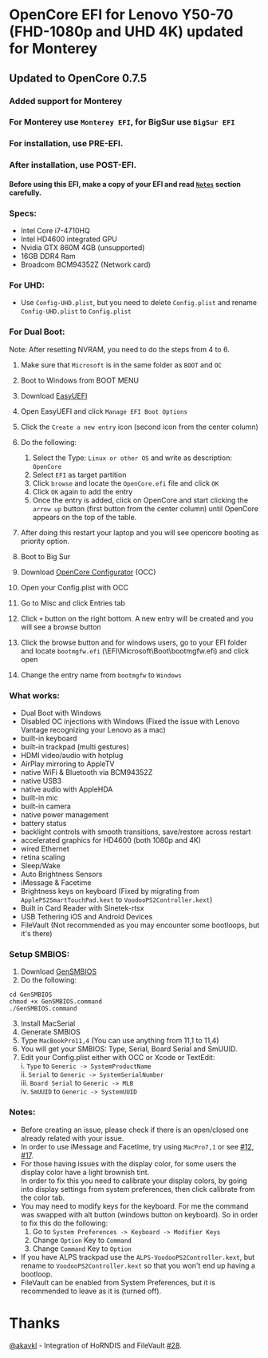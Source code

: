 # OpenCore EFI for Lenovo Y50-70 (FHD-1080p and UHD 4K) updated for Monterey
## Updated to OpenCore 0.7.5
### Added support for Monterey

### For Monterey use `Monterey EFI`, for BigSur use `BigSur EFI`

### For installation, use PRE-EFI.
### After installation, use POST-EFI.

#### Before using this EFI, make a copy of your EFI and read [`Notes`](#Notes) section carefully.

### Specs:
  - Intel Core i7-4710HQ
  - Intel HD4600 integrated GPU
  - Nvidia GTX 860M 4GB (unsupported)
  - 16GB DDR4 Ram
  - Broadcom BCM94352Z (Network card)
  
  ### For UHD:
  - Use `Config-UHD.plist`, but you need to delete `Config.plist` and rename `Config-UHD.plist` to `Config.plist`
  
  
  ### For Dual Boot:
  Note: After resetting NVRAM, you need to do the steps from 4 to 6.
  
 1.  Make sure that `Microsoft` is in the same folder as `BOOT` and `OC`
 2. Boot to Windows from BOOT MENU
 3. Download [EasyUEFI](https://www.easyuefi.com/index-us.html)
 4. Open EasyUEFI and click `Manage EFI Boot Options`
 5. Click the `Create a new entry` icon (second icon from the center column)
 6. Do the following:
    
    1. Select the Type: `Linux or other OS` and write as description: `OpenCore`
    2. Select `EFI` as target partition
    3. Click `browse` and locate the `OpenCore.efi` file and click `OK`
    4. Click `OK` again to add the entry
    5. Once the entry is added, click on OpenCore and start clicking the `arrow up` button (first button from the center column) until OpenCore appears on the top of the table.
    
 7. After doing this restart your laptop and you will see opencore booting as priority option.
 8. Boot to Big Sur
 9. Download  [OpenCore Configurator](https://mackie100projects.altervista.org/download-opencore-configurator) (OCC) 
 10. Open your Config.plist with OCC
 11. Go to Misc and click Entries tab
 12. Click `+` button on the right bottom. A new entry will be created and you will see a browse button
 13. Click the browse button and for windows users, go to your EFI folder  and locate `bootmgfw.efi`  (\EFI\Microsoft\Boot\bootmgfw.efi) and click open
 14. Change the entry name from `bootmgfw` to `Windows`<br>
  

 
 ### What works:
 
 - Dual Boot with Windows
 - Disabled OC injections with Windows (Fixed the issue with Lenovo Vantage recognizing your Lenovo as a mac)
 - built-in keyboard
 - built-in trackpad (multi gestures)
 - HDMI video/audio with hotplug
 - AirPlay mirroring to AppleTV
 - native WiFi & Bluetooth via BCM94352Z
 - native USB3
 - native audio with AppleHDA
 - built-in mic
 - built-in camera
 - native power management
 - battery status
 - backlight controls with smooth transitions, save/restore across restart
 - accelerated graphics for HD4600 (both 1080p and 4K)
 - wired Ethernet
 - retina scaling
 - Sleep/Wake
 - Auto Brightness Sensors
 - iMessage & Facetime
 - Brightness keys on keyboard (Fixed by migrating from `ApplePS2SmartTouchPad.kext` to `VoodooPS2Controller.kext`)
 - Built in Card Reader with Sinetek-rtsx
 - USB Tethering iOS and Android Devices
 - FileVault (Not recommended as you may encounter some bootloops, but it's there)

### Setup SMBIOS:

1. Download [GenSMBIOS](https://github.com/corpnewt/GenSMBIOS)
2. Do the following:
```
cd GenSMBIOS
chmod +x GenSMBIOS.command
./GenSMBIOS.command
```
3. Install MacSerial
4. Generate SMBIOS
5. Type `MacBookPro11,4` (You can use anything from 11,1 to 11,4)
6. You will get your SMBIOS: Type, Serial, Board Serial and SmUUID.
7. Edit your Config.plist either with OCC or Xcode or TextEdit: <br>
  i. `Type` to `Generic -> SystemProductName` <br>
  ii. `Serial` to `Generic -> SystemSerialNumber` <br>
  iii. `Board Serial` to `Generic -> MLB` <br>
  iv. `SmUUID` to `Generic -> SystemUUID` <br>
  

### Notes: 
- Before creating an issue, please check if there is an open/closed one already related with your issue.<br>
- In order to use iMessage and Facetime, try using `MacPro7,1` or see [#12](https://github.com/GeekyCoder7/OpenCore-EFI-Lenovo-Y50-70/issues/12#issuecomment-754111916), [#17](https://github.com/GeekyCoder7/OpenCore-EFI-Lenovo-Y50-70/issues/17).<br>
- For those having issues with the display color, for some users the display color have a light brownish tint. <br>
In order to fix this you need to calibrate your display colors, by going into display settings from system preferences, then click calibrate from the color tab. <br>
- You may need to modify keys for the keyboard. For me the command was swapped with alt button (windows button on keyboard). So in order to fix this do the following: <br>
  1. Go to `System Preferences -> Keyboard -> Modifier Keys` <br>
  2. Change `Option` Key to `Command` <br>
  3. Change  `Command` Key to `Option` <br>
- If you have ALPS trackpad use the `ALPS-VoodooPS2Controller.kext`, but rename to `VoodooPS2Controller.kext` so that you won't end up having a bootloop. <br>
- FileVault can be enabled from System Preferences, but it is recommended to leave as it is (turned off).

# Thanks
[@akavkl](https://github.com/akavkl) - Integration of HoRNDIS and FileVault [#28](https://github.com/GeekyCoder7/OpenCore-EFI-Lenovo-Y50-70/pull/28).<br>
